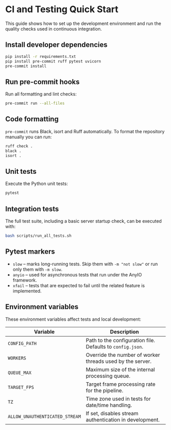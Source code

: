# CI and Testing Quick Start

This guide shows how to set up the development environment and run the quality
checks used in continuous integration.

## Install developer dependencies

```bash
pip install -r requirements.txt
pip install pre-commit ruff pytest uvicorn
pre-commit install
```

## Run pre-commit hooks

Run all formatting and lint checks:

```bash
pre-commit run --all-files
```

## Code formatting

`pre-commit` runs Black, isort and Ruff automatically. To format the repository
manually you can run:

```bash
ruff check .
black .
isort .
```

## Unit tests

Execute the Python unit tests:

```bash
pytest
```

## Integration tests

The full test suite, including a basic server startup check, can be executed
with:

```bash
bash scripts/run_all_tests.sh
```

## Pytest markers

- `slow` – marks long-running tests. Skip them with `-m "not slow"` or run only
  them with `-m slow`.
- `anyio` – used for asynchronous tests that run under the AnyIO framework.
- `xfail` – tests that are expected to fail until the related feature is
  implemented.

## Environment variables

These environment variables affect tests and local development:

| Variable | Description |
|----------|-------------|
| `CONFIG_PATH` | Path to the configuration file. Defaults to `config.json`. |
| `WORKERS` | Override the number of worker threads used by the server. |
| `QUEUE_MAX` | Maximum size of the internal processing queue. |
| `TARGET_FPS` | Target frame processing rate for the pipeline. |
| `TZ` | Time zone used in tests for date/time handling. |
| `ALLOW_UNAUTHENTICATED_STREAM` | If set, disables stream authentication in development. |
